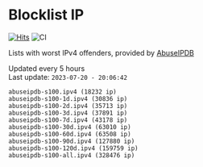 # Blocklist IP

[![Hits](https://hits.seeyoufarm.com/api/count/incr/badge.svg?url=https%3A%2F%2Fgithub.com%2Fborestad%2Fblocklist-ip%2F&count_bg=%2379C83D&title_bg=%23555555&icon=&icon_color=%23E7E7E7&title=hits&edge_flat=false)](https://hits.seeyoufarm.com)  ![CI](https://img.shields.io/github/workflow/status/borestad/blocklist-ip/CI?style=flat-square)

Lists with worst IPv4 offenders, provided by [AbuseIPDB](https://www.abuseipdb.com/)

<!-- FOOTER-PLACEHOLDER -->
Updated every 5 hours<br>
Last update: `2023-07-20 - 20:06:42`
```
abuseipdb-s100.ipv4 (18232 ip)
abuseipdb-s100-1d.ipv4 (30836 ip)
abuseipdb-s100-2d.ipv4 (35713 ip)
abuseipdb-s100-3d.ipv4 (37891 ip)
abuseipdb-s100-7d.ipv4 (43178 ip)
abuseipdb-s100-30d.ipv4 (63010 ip)
abuseipdb-s100-60d.ipv4 (63508 ip)
abuseipdb-s100-90d.ipv4 (127880 ip)
abuseipdb-s100-120d.ipv4 (159759 ip)
abuseipdb-s100-all.ipv4 (328476 ip)
```
